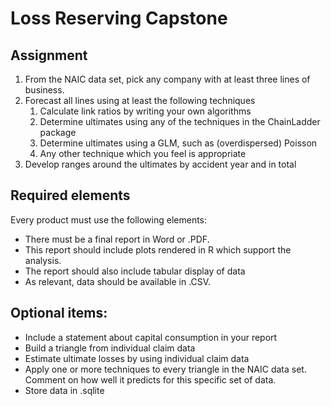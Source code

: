 # Loss Reserving Capstone

## Assignment

1. From the NAIC data set, pick any company with at least three lines of business.
2. Forecast all lines using at least the following techniques
    1. Calculate link ratios by writing your own algorithms
    2. Determine ultimates using any of the techniques in the ChainLadder package
    3. Determine ultimates using a GLM, such as (overdispersed) Poisson
    4. Any other technique which you feel is appropriate
3. Develop ranges around the ultimates by accident year and in total

## Required elements

Every product must use the following elements:

* There must be a final report in Word or .PDF.
* This report should include plots rendered in R which support the analysis.
* The report should also include tabular display of data
* As relevant, data should be available in .CSV.

## Optional items:
* Include a statement about capital consumption in your report
* Build a triangle from individual claim data
* Estimate ultimate losses by using individual claim data
* Apply one or more techniques to every triangle in the NAIC data set. Comment on how well it predicts for this specific set of data.
* Store data in .sqlite
